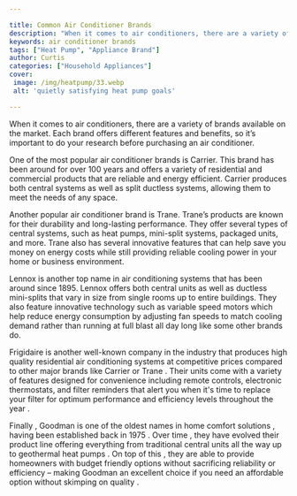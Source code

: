 ```yaml
---

title: Common Air Conditioner Brands
description: "When it comes to air conditioners, there are a variety of brands available on the market. Each brand offers different features and...learn more"
keywords: air conditioner brands
tags: ["Heat Pump", "Appliance Brand"]
author: Curtis
categories: ["Household Appliances"]
cover: 
 image: /img/heatpump/33.webp
 alt: 'quietly satisfying heat pump goals'

---
```


When it comes to air conditioners, there are a variety of brands available on the market. Each brand offers different features and benefits, so it’s important to do your research before purchasing an air conditioner. 

One of the most popular air conditioner brands is Carrier. This brand has been around for over 100 years and offers a variety of residential and commercial products that are reliable and energy efficient. Carrier produces both central systems as well as split ductless systems, allowing them to meet the needs of any space. 

Another popular air conditioner brand is Trane. Trane’s products are known for their durability and long-lasting performance. They offer several types of central systems, such as heat pumps, mini-split systems, packaged units, and more. Trane also has several innovative features that can help save you money on energy costs while still providing reliable cooling power in your home or business environment. 

Lennox is another top name in air conditioning systems that has been around since 1895. Lennox offers both central units as well as ductless mini-splits that vary in size from single rooms up to entire buildings. They also feature innovative technology such as variable speed motors which help reduce energy consumption by adjusting fan speeds to match cooling demand rather than running at full blast all day long like some other brands do. 

Frigidaire is another well-known company in the industry that produces high quality residential air conditioning systems at competitive prices compared to other major brands like Carrier or Trane . Their units come with a variety of features designed for convenience including remote controls, electronic thermostats, and filter reminders that alert you when it's time to replace your filter for optimum performance and efficiency levels throughout the year . 

Finally , Goodman is one of the oldest names in home comfort solutions , having been established back in 1975 . Over time , they have evolved their product line offering everything from traditional central units all the way up to geothermal heat pumps . On top of this , they are able to provide homeowners with budget friendly options without sacrificing reliability or efficiency – making Goodman an excellent choice if you need an affordable option without skimping on quality .
